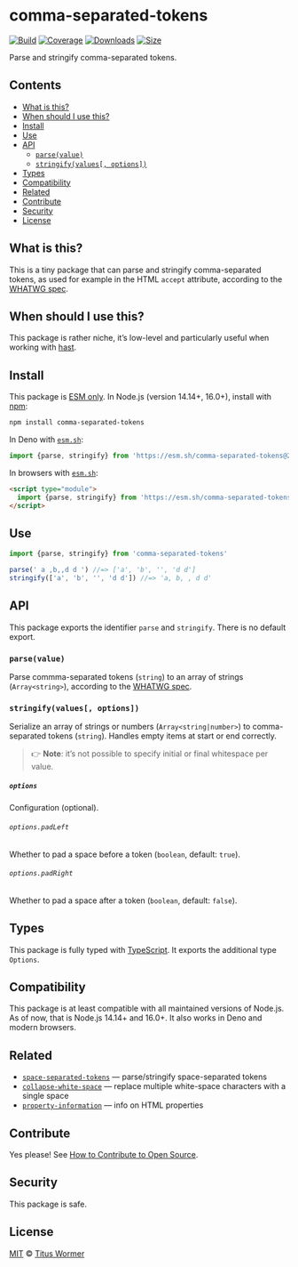 # comma-separated-tokens

[![Build][build-badge]][build]
[![Coverage][coverage-badge]][coverage]
[![Downloads][downloads-badge]][downloads]
[![Size][size-badge]][size]

Parse and stringify comma-separated tokens.

## Contents

*   [What is this?](readme.md##what-is-this)
*   [When should I use this?](readme.md##when-should-i-use-this)
*   [Install](readme.md##install)
*   [Use](readme.md##use)
*   [API](readme.md##api)
    *   [`parse(value)`](#parsevalue)
    *   [`stringify(values[, options])`](#stringifyvalues-options)
*   [Types](readme.md##types)
*   [Compatibility](readme.md##compatibility)
*   [Related](readme.md##related)
*   [Contribute](readme.md##contribute)
*   [Security](readme.md##security)
*   [License](readme.md##license)

## What is this?

This is a tiny package that can parse and stringify comma-separated tokens, as
used for example in the HTML `accept` attribute, according to the
[WHATWG spec][spec].

## When should I use this?

This package is rather niche, it’s low-level and particularly useful when
working with [hast][].

## Install

This package is [ESM only][esm].
In Node.js (version 14.14+, 16.0+), install with [npm][]:

```sh
npm install comma-separated-tokens
```

In Deno with [`esm.sh`][esmsh]:

```js
import {parse, stringify} from 'https://esm.sh/comma-separated-tokens@2'
```

In browsers with [`esm.sh`][esmsh]:

```html
<script type="module">
  import {parse, stringify} from 'https://esm.sh/comma-separated-tokens@2?bundle'
</script>
```

## Use

```js
import {parse, stringify} from 'comma-separated-tokens'

parse(' a ,b,,d d ') //=> ['a', 'b', '', 'd d']
stringify(['a', 'b', '', 'd d']) //=> 'a, b, , d d'
```

## API

This package exports the identifier `parse` and `stringify`.
There is no default export.

### `parse(value)`

Parse commma-separated tokens (`string`) to an array of strings
(`Array<string>`), according to the [WHATWG spec][spec].

### `stringify(values[, options])`

Serialize an array of strings or numbers (`Array<string|number>`) to
comma-separated tokens (`string`).
Handles empty items at start or end correctly.

> 👉 **Note**: it’s not possible to specify initial or final whitespace per
> value.

##### `options`

Configuration (optional).

###### `options.padLeft`

Whether to pad a space before a token (`boolean`, default: `true`).

###### `options.padRight`

Whether to pad a space after a token (`boolean`, default: `false`).

## Types

This package is fully typed with [TypeScript][].
It exports the additional type `Options`.

## Compatibility

This package is at least compatible with all maintained versions of Node.js.
As of now, that is Node.js 14.14+ and 16.0+.
It also works in Deno and modern browsers.

## Related

*   [`space-separated-tokens`](https://github.com/wooorm/space-separated-tokens)
    — parse/stringify space-separated tokens
*   [`collapse-white-space`](https://github.com/wooorm/collapse-white-space)
    — replace multiple white-space characters with a single space
*   [`property-information`](https://github.com/wooorm/property-information)
    — info on HTML properties

## Contribute

Yes please!
See [How to Contribute to Open Source][contribute].

## Security

This package is safe.

## License

[MIT][license] © [Titus Wormer][author]

<!-- Definitions -->

[build-badge]: https://github.com/wooorm/comma-separated-tokens/workflows/main/badge.svg

[build]: https://github.com/wooorm/comma-separated-tokens/actions

[coverage-badge]: https://img.shields.io/codecov/c/github/wooorm/comma-separated-tokens.svg

[coverage]: https://codecov.io/github/wooorm/comma-separated-tokens

[downloads-badge]: https://img.shields.io/npm/dm/comma-separated-tokens.svg

[downloads]: https://www.npmjs.com/package/comma-separated-tokens

[size-badge]: https://img.shields.io/bundlephobia/minzip/comma-separated-tokens.svg

[size]: https://bundlephobia.com/result?p=comma-separated-tokens

[npm]: https://docs.npmjs.com/cli/install

[esm]: https://gist.github.com/sindresorhus/a39789f98801d908bbc7ff3ecc99d99c

[esmsh]: https://esm.sh

[typescript]: https://www.typescriptlang.org

[contribute]: https://opensource.guide/how-to-contribute/

[license]: license

[author]: https://wooorm.com

[spec]: https://html.spec.whatwg.org/multipage/common-microsyntaxes.html#comma-separated-tokens

[hast]: https://github.com/syntax-tree/hast
